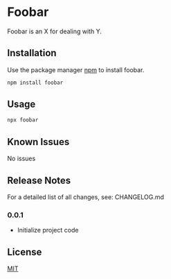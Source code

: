 # Foobar

Foobar is an X for dealing with Y.

## Installation

Use the package manager [npm](https://github.com/tcowley/foobar) to install foobar.

```bash
npm install foobar
```

## Usage

```bash
npx foobar
```

## Known Issues

No issues

## Release Notes

For a detailed list of all changes, see: CHANGELOG.md

### 0.0.1

* Initialize project code

## License
[MIT](https://choosealicense.com/licenses/mit/)

